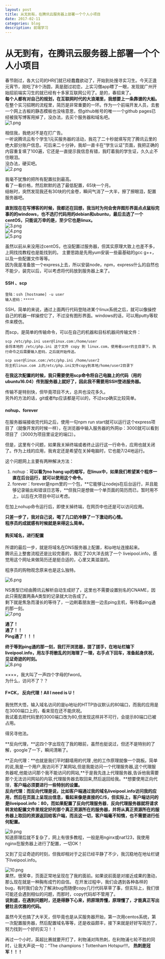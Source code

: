 ```yaml
---
layout: post
title: 从无到有，在腾讯云服务器上部署一个个人小项目   
date: 2017-02-11
categories: blog
description: 前端学习
---
```


# 从无到有，在腾讯云服务器上部署一个个人小项目       
春节刚过，各大公司的HR们就已经蠢蠢欲动了，开始到处搜寻实习生。今天正逢元宵节，刚吃了8个汤圆，真是甜过初恋，上实习僧app瞟了一眼，发现就广州开始招前端实习生的就已经有十多家互联网公司了。是的，春招来了。      
**每个人都有对自己的规划，在互联网时代的大浪潮里，我想要上一条靠谱的大船。**        
在整个实习招聘的流程里，简历是非常重要的一环。作为一个前端开发人员，去套一个网上古板的静态模板也没啥意思，但github帐号的唯一一个github pages已经被我写博客用掉了，没办法，去买个服务器和域名吧。         
![1.png](http://upload-images.jianshu.io/upload_images/3001083-018c2ef9686c6e68.png?imageMogr2/auto-orient/strip%7CimageView2/2/w/1240)         

相信我，我绝对不是在打广告。            
一听说腾讯云有个学生1元买服务器的活动，我花了二十秒就填写完了腾讯云里的绝大部分账户信息。可后来二十分钟，我却一直卡在“学生认证”页面，我把正确的内容重复填了100遍，它还是一直提示我信息有错，我盯着我的学生证，久久止不住眼泪。         
没办法，硬买吧。      
![2.png](http://upload-images.jianshu.io/upload_images/3001083-c55dd323264f8323.png?imageMogr2/auto-orient/strip%7CimageView2/2/w/1240)

我毫不犹豫的把所有配置拉到最高。       
看了一看价格，然后默默的选了最低配置，65块一个月。       
结帐时，突然发现我还有30块的代金卷，瞬间气消了一大半，擦了擦眼泪，配置服务器吧。       

**直到现在在写博客的时候，我都还在回想，我当时为何会舍弃图形界面点点鼠标完事的的windows，也不选打代码用的debian和ubuntu，最后去选了一个centOS，只能说万幸的是，至少它也是linux。**       
![3.png](http://upload-images.jianshu.io/upload_images/3001083-fb50b88d25e7b3f1.png?imageMogr2/auto-orient/strip%7CimageView2/2/w/1240)       
![4.png](http://upload-images.jianshu.io/upload_images/3001083-9f8799bfd7e6e71e.png?imageMogr2/auto-orient/strip%7CimageView2/2/w/1240)       
![5.png](http://upload-images.jianshu.io/upload_images/3001083-868a126e04c97396.png?imageMogr2/auto-orient/strip%7CimageView2/2/w/1240)       

虽然以前从来没用过centOS，也没配置过服务器，但其实原理大致上也差不多，上网找找教程也是能找到的。
主要思路是先用yum安装一些最基础的gcc g++，以及一些配置文件等等。       
因为我是准备放一个express上去，所以安装node，npm，express什么的自然也不能少，装完以后，可以考虑将代码放到服务器上来了。       

#### SSH 、scp

```
登陆：ssh [hostname] -u user
输入密码：*****
```
SSH，简单的来说，通过上面两行代码登陆进某个linux系统之后，就可以像操控自己的机器一样操控它了，不过没有图形界面。windows的话，可以用putty等软件来模仿。       
       
而scp，是简单的传输命令，可以在自己的机器和目标机器间传输文件：       

```
scp /etc/php.ini user@linux.com:/home/user
会将本地的 /etc/php.ini 这个文件 copy 到 linux.com，使用者user的主目录下。执行命令之后需要输入密码，之后就开始传送。

scp user@linux.com:/etc/php.ini /home/user2
将主机linux.com 上的/etc/php.ini文件copy到本地/home/user2目录下
```
**在我这次配置的时候，我只需要使用scp命令将自己电脑上的代码（用的ubuntu16.04）传到服务器上就好了，因此我不需要用SSH登进服务器。**       

传输不是特别快，但毕竟项目不大，总共也没花多久。       
另外的方法的话，git或者ftp应该都是可以的，不过scp确实比较简单。       

#### nohup、forever       
在服务器端接收完代码之后，使用一句npm run start就可以运行这个express项目了（就像开发的时候一样），在浏览器中输入服务器的外网ip：3000就可以看到项目了（3000为项目里设定的端口）。       

但是，这里有个问题，如果我关掉终端或者终止运行这一行命令，应用也就关闭了。作为上线的应用，我肯定还是希望在关掉电脑时，它也能7/24地运行。       

这个问题网上主要有两种解决方法：       
1. nohup：**可以看为no hang up的缩写，在linux中，如果我们希望某个程序一直在后台运行，就可以使用这个命令。**       
2. forever：forever是npm里的一个包，**它能够让nodejs在后台运行，并且能够记录输出和错误日志等，**但我只是想做一个单页面的简历而已，暂时用不上，以后在大项目中可以考虑。       

在加上nohup命令运行后，即使关掉终端，在网页中也还是可以访问应用。       

**只差一步了，我对自己说，喝了几口奶冷静了一下激动的心情。**       
**程序员的成就感有时候就是来得这么简单。**       

#### 购买域名，进行配置       
所谓的最后一步，就是将域名在DNS服务器上配置，和ip地址连接起来。       
腾讯云上整套流程还是比较完善的，我花了20大洋去挑了一个 liveipool.info，感觉用这个网址来做简历还是挺合适的，心里又美滋滋的。       

程序员的购物观念原来也是这么独特。       

![6.png](http://upload-images.jianshu.io/upload_images/3001083-4103034a8d5a0ac1.png?imageMogr2/auto-orient/strip%7CimageView2/2/w/1240)       

NS类型已经由腾讯云解析自动生成好了，这里也不需要设置别名的CNAME，因此只需配置两条A类型的记录就大功告成了。       
剩下就是焦急而漫长的等待了，一边刷着朋友圈一边去ping主机，等待着ping通的那一刻。       
![7.png](http://upload-images.jianshu.io/upload_images/3001083-d5ff486a968cdc40.png?imageMogr2/auto-orient/strip%7CimageView2/2/w/1240)       

**通了！**       
**通了！！**       
**Ping通了！！！**       
 
**终于等到ping通的那一刻，我打开浏览器，搓了搓手，在地址栏输下liveipool.info，用左手将散乱的刘海理了一理，右手点下回车，准备起身庆祝，见证奇迹的时刻。**       
![8.png](http://upload-images.jianshu.io/upload_images/3001083-9cdd31c41d8f21a8.png?imageMogr2/auto-orient/strip%7CimageView2/2/w/1240)       

××××，我大叫了一声四个字母的fword。       
为什么，访问不了？？       

#### F×CK， 反向代理！All I need is U！       
我恍然大悟，输入域名访问的是ip地址的HTTP协议默认的80端口，而我的应用是在3000端口上的，看来现在还不能庆祝。       
我试着去把代码里的3000端口改为80,但发现这样并不可行，会提示80端口已被占用。       

得另寻他法。       

**反向代理，**这四个字出现在了我的眼前，虽然也挺说过，但还不是特别的了解，google了一下，瞬间清晰了。       

**正向代理：**也就是我们平时翻墙用的代理 ,他的工作原理就像一个跳板。简单的说,我是一个用户,我访问不了某网站,但是我能访问一个代理服务器,这个代理服务器呢,他能访问那个我不能访问的网站,**于是我先连上代理服务器,告诉他我需要那个无法访问网站的内容,代理服务器去取回来,然后返回给我。**想要使用正向代理，**客户端必须要进行一些特别的设置。**       
**反向代理：**而反向代理是说，比如客户端通过我的域名liveipool.info访问我的应用，然后在页面上呈现出信息，看起来像是直接的C/S，但实际上，客户端访问的是liveipool.info：80，而如果配置了**反向代理服务器**，**反向代理服务器就将请求转发给配置文件里规定好的那个真正资源所在的服务器，并将从真正资源所在的服务器上取回的资源返回给客户端，而且这一切，客户端毫不知情，也不需要进行任何配置。**       

![9.png](http://upload-images.jianshu.io/upload_images/3001083-b226c5137718158e.png?imageMogr2/auto-orient/strip%7CimageView2/2/w/1240)       
知道原理后就不复杂了，网上有很多教程，一般是用nginx或nat123，我使用nginx在服务器上进行了配置，一切OK！       

又到了见证奇迹的时刻，但我却相对于之前已经平静了不少，我沉稳地在地址栏键下liveipool.info。       

![10.png](http://upload-images.jianshu.io/upload_images/3001083-064ad3efe1666f00.png?imageMogr2/auto-orient/strip%7CimageView2/2/w/1240)       
果然，很荣幸，页面正常地呈现在了我的面前。如果说前面是对接近成果的激动，那么现在就是一种胸有成竹的自信。
在开发过程中，我们会遇到各种各样的bug，有时我们会为了解决bug而随便copy几行代码草草了事，但实际上，我们很可能还会遇到相似的问题，而那时，copy代码却不管用了。       
**说到底，在遇到问题时，还是得静下心来，把原理弄懂，原理懂了，才能真正写出健壮且优雅的代码。**       

虽然今天也搞了大半天，但毕竟也是从买服务器开始，第一次用centos系统，第一次配置服务器，然后配置域名等等，还是收益颇丰，接下来就是好好写简历了，努力找到一个好的实习！！       

再过一个小时，英超比赛就要开打了，利物浦对阵热刺，在利物浦七轮不胜的同时，让我大声说一句：“The champions！Tottenham Hotspur!!!， **热刺是冠军！！！**       
